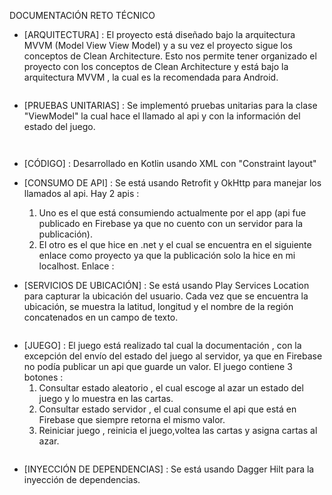 DOCUMENTACIÓN RETO TÉCNICO



- [ARQUITECTURA] :  El proyecto está diseñado bajo la arquitectura MVVM (Model View View Model) y a su vez el proyecto sigue los conceptos de Clean Architecture. Esto nos permite tener organizado el proyecto con los conceptos de Clean Architecture y está bajo la arquitectura MVVM , la cual es la recomendada para Android.
<p align="center">
<a ><img src="https://firebasestorage.googleapis.com/v0/b/autoservicio-87532.appspot.com/o/arquitectura.png?alt=media&token=d31583c8-4f3b-4230-beb4-fc1441c7b370" alt=""></a>
</p>

- [PRUEBAS UNITARIAS] :  Se implementó pruebas unitarias para la clase "ViewModel" la cual hace el llamado al api y con la información del estado del juego.
<p align="center">
<a ><img src="https://firebasestorage.googleapis.com/v0/b/autoservicio-87532.appspot.com/o/pruebasunitariasruta.png?alt=media&token=4a114455-933b-45d6-97a2-31eeedddc86b" alt=""></a>
</p>
<p align="center">
<a ><img src="https://firebasestorage.googleapis.com/v0/b/autoservicio-87532.appspot.com/o/pruebasunitariasfuncion.png?alt=media&token=dfe6e5c3-cb68-4387-8c8e-af189ca468c0" alt=""></a>
</p>

- [CÓDIGO] :  Desarrollado en Kotlin usando XML con "Constraint layout"


- [CONSUMO DE API] :  Se está usando Retrofit y OkHttp para manejar los llamados al api.
  Hay 2 apis :
  1. Uno es el que está consumiendo actualmente por el app (api fue publicado en Firebase ya que no cuento con un servidor para la publicación).
  2. El otro es el que hice en .net y el cual se encuentra en el siguiente enlace como proyecto ya que la publicación solo la hice en mi localhost.
     Enlace : 
               

- [SERVICIOS DE UBICACIÓN] : Se está usando Play Services Location para capturar la ubicación del usuario. Cada vez que se encuentra la ubicación, se muestra la latitud, longitud y el nombre de la región concatenados en un campo de texto.
<p align="center">
<a ><img src="https://firebasestorage.googleapis.com/v0/b/autoservicio-87532.appspot.com/o/geolocalizacion.png?alt=media&token=93cee50a-7f13-4e5e-93da-24c2692a110c" alt=""></a>
</p>

- [JUEGO] :  El juego está realizado tal cual la documentación , con la excepción del envío del estado del juego al servidor, ya que en Firebase no podía publicar un api que guarde un valor.
  El juego contiene 3 botones :
  1. Consultar estado aleatorio , el cual escoge al azar un estado del juego y lo muestra en las cartas.
  2. Consultar estado servidor , el cual consume el api que está en Firebase que siempre retorna el mismo valor.
  3. Reiniciar juego , reinicia el juego,voltea las cartas y asigna cartas al azar.
<p align="center">
<a ><img src="https://firebasestorage.googleapis.com/v0/b/autoservicio-87532.appspot.com/o/Juego.png?alt=media&token=0cac95eb-2ff5-4637-af36-711c505ac1cb" alt=""></a>
</p>

- [INYECCIÓN DE DEPENDENCIAS] :  Se está usando Dagger Hilt para la inyección de dependencias.



